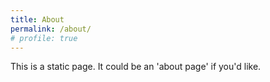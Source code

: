 ```yaml
---
title: About
permalink: /about/
# profile: true
---
```


This is a static page. It could be an 'about page' if you'd like.